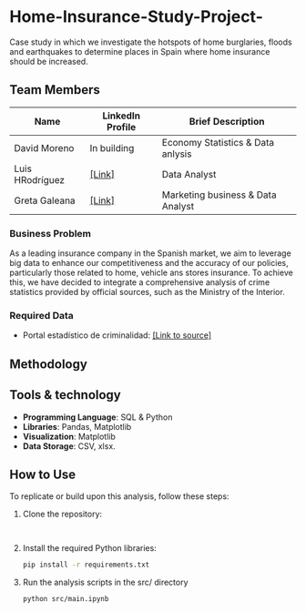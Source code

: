 # Home-Insurance-Study-Project-

Case study in which we investigate the hotspots of home burglaries, floods and earthquakes to determine places in Spain where home insurance should be increased.

<p align="center">

</p>

## Team Members

| Name             | LinkedIn Profile | Brief Description |
|------------------|------------------|-------------------|
| David Moreno     | In building      |  Economy Statistics & Data anlysis  |
| Luis HRodríguez  | [\[Link\]](https://www.linkedin.com/in/luis-h-rodr%C3%ADguez-fuentes/) | Data Analyst |
| Greta Galeana    | [\[Link\]](https://www.linkedin.com/in/gretagaleana?) | Marketing business & Data Analyst |

### Business Problem
As a leading insurance company in the Spanish market, we aim to leverage big data to enhance our competitiveness and the accuracy of our policies, particularly those related to home, vehicle ans stores insurance. To achieve this, we have decided to integrate a comprehensive analysis of crime statistics provided by official sources, such as the Ministry of the Interior.

### Required Data

- Portal estadístico de criminalidad: [\[Link to source\]](https://estadisticasdecriminalidad.ses.mir.es/publico/portalestadistico/datos.html?type=pcaxis&path=/Datos1/&file=pcaxis)

## Methodology



## Tools & technology

- **Programming Language**: SQL & Python
- **Libraries**: Pandas, Matplotlib
- **Visualization**: Matplotlib
- **Data Storage**: CSV, xlsx.

## How to Use

To replicate or build upon this analysis, follow these steps:

1. Clone the repository:
   ```bash
 
2. Install the required Python libraries:
   ```bash
   pip install -r requirements.txt
3. Run the analysis scripts in the src/ directory
     ```bash
   python src/main.ipynb


